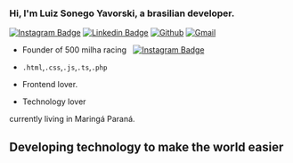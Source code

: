 ### Hi, I'm Luiz Sonego Yavorski, a brasilian developer.

[![Instagram Badge](https://img.shields.io/badge/-Instagram-AE44A0?style=flat-square&labelColor=AE44A0&logo=instagram&logoColor=white&link=https://www.instagram.com/luiz_sonego_yavorski/)](https://www.instagram.com/luiz_sonego_yavorski/)
[![Linkedin Badge](https://img.shields.io/badge/-LinkedIn-blue?style=flat-square&logo=Linkedin&logoColor=white&link=https://www.linkedin.com/in/luizsonegoyavorski/)](https://www.linkedin.com/in/luizsonegoyavorski)
[![Github](https://img.shields.io/badge/-Github-000?style=flat&logo=Github&logoColor=white)](https://github.com/luizsonego)
[![Gmail](https://img.shields.io/badge/-Gmail-c14438?style=flat&logo=Gmail&logoColor=white)](mailto:leesonego@gmail.com)

- Founder of 500 milha racing  &nbsp; [![Instagram Badge](https://img.shields.io/badge/-Instagram-AE44A0?style=flat-square&labelColor=AE44A0&logo=instagram&logoColor=white&link=https://www.instagram.com/500.milhas/)](https://www.instagram.com/500.milhas/)

- `.html`,`.css`,`.js`,`.ts`,`.php`

- Frontend lover.

- Technology lover

currently living in Maringá Paraná.


## Developing technology to make the world easier




